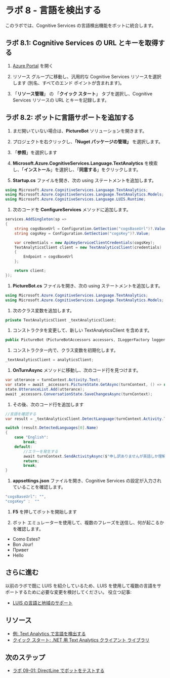 ﻿# ラボ 8 - 言語を検出する

このラボでは、Cognitive Services の言語検出機能をボットに統合します。

## ラボ 8.1: Cognitive Services の URL とキーを取得する

1. [Azure Portal](https://portal.azure.com) を開く

1. リソース グループに移動し、汎用的な Cognitive Services リソースを選択します (別名、すべてのエンド ポイントが含まれます)。

1. 「**リソース管理**」 の 「**クイック スタート**」  タブを選択し、Cognitive Services リソースの URL とキーを記録します。

## ラボ 8.2: ボットに言語サポートを追加する

1. まだ開いていない場合は、**PictureBot** ソリューションを開きます。

1. プロジェクトを右クリックし、**「Nuget パッケージの管理」** を選択します。

1. 「**参照**」を選択します

1. **Microsoft.Azure.CognitiveServices.Language.TextAnalytics** を検索し、「**インストール**」を選択し、「**同意する**」をクリックします。

1. **Startup.cs** ファイルを開き、次の using ステートメントを追加します。

```csharp
using Microsoft.Azure.CognitiveServices.Language.TextAnalytics;
using Microsoft.Azure.CognitiveServices.Language.TextAnalytics.Models;
using Microsoft.Azure.CognitiveServices.Language.LUIS.Runtime;
```

1. 次のコードを **ConfigureServices** メソッドに追加します。

```csharp
services.AddSingleton(sp =>
{
    string cogsBaseUrl = Configuration.GetSection("cogsBaseUrl")?.Value;
    string cogsKey = Configuration.GetSection("cogsKey")?.Value;

    var credentials = new ApiKeyServiceClientCredentials(cogsKey);
    TextAnalyticsClient client = new TextAnalyticsClient(credentials)
    {
        Endpoint = cogsBaseUrl
    };

    return client;
});
```

1. **PictureBot.cs** ファイルを開き、次の using ステートメントを追加します。

```csharp
using Microsoft.Azure.CognitiveServices.Language.TextAnalytics;
using Microsoft.Azure.CognitiveServices.Language.TextAnalytics.Models;
```

1. 次のクラス変数を追加します。

```csharp
private TextAnalyticsClient _textAnalyticsClient;
```

1. コンストラクタを変更して、新しい TextAnalyticsClient を含めます。

```csharp
public PictureBot（PictureBotAccessors accessors, ILoggerFactory loggerFactory, LuisRecognizer recognizer, TextAnalyticsClient analyticsClient）
```

1. コンストラクター内で、クラス変数を初期化します。

```csharp
_textAnalyticsClient = analyticsClient;
```

1. **OnTurnAsync** メソッドに移動し、次のコード行を見つけます。

```csharp
var utterance = turnContext.Activity.Text;
var state = await _accessors.PictureState.GetAsync(turnContext, () => new PictureState());
state.UtteranceList.Add(utterance);
await _accessors.ConversationState.SaveChangesAsync(turnContext);
```

1. その後、次のコード行を追加します

```csharp
//言語を確認する
var result = _textAnalyticsClient.DetectLanguage(turnContext.Activity.Text, "us");

switch (result.DetectedLanguages[0].Name)
{
    case "English":
        break;
    default:
        //エラーを発生する
        await turnContext.SendActivityAsync($"申し訳ありませんが英語しか理解できません。[{result.DetectedLanguages[0].Name}]");
        return;
        break;
}
```

1. **appsettings.json** ファイルを開き、Cognitive Services の設定が入力されていることを確認します。

```csharp
"cogsBaseUrl": "",
"cogsKey" :  ""
```

1. **F5** を押してボットを開始します

1. ボット エミュレーターを使用して、複数のフレーズを送信し、何が起こるかを確認します。

- Como Estes?
- Bon Jour!
- Привет
- Hello

## さらに進む

以前のラボで既に LUIS を紹介しているため、LUIS を使用して複数の言語をサポートするために必要な変更を検討してください。  役立つ記事:

- [LUIS の言語と地域のサポート](https://docs.microsoft.com/ja-jp/azure/cognitive-services/luis/luis-language-support)

## リソース

- [例: Text Analytics で言語を検出する](https://docs.microsoft.com/ja-jp/azure/cognitive-services/text-analytics/how-tos/text-analytics-how-to-language-detection)
- [クイック スタート: .NET 用 Text Analytics クライアント ライブラリ](https://docs.microsoft.com/ja-jp/azure/cognitive-services/text-analytics/quickstarts/csharp)

## 次のステップ

- [ラボ 09-01: DirectLine でボットをテストする](../Lab9-Test_Bots_DirectLine/01-Introduction.md)
